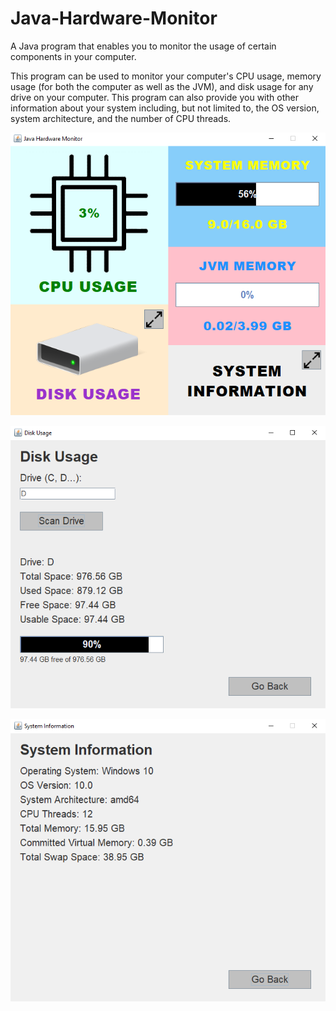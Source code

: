 # Java-Hardware-Monitor
A Java program that enables you to monitor the usage of certain components in your computer.

This program can be used to monitor your computer's CPU usage, memory usage (for both the computer as well as the JVM), and disk usage for any drive on your computer.
This program can also provide you with other information about your system including, but not limited to, the OS version, system architecture, and the number of CPU threads.

![alt text](https://github.com/jonweiwei/Java-Hardware-Monitor/blob/main/images/javahwhome.PNG?raw=true)

![alt text](https://github.com/jonweiwei/Java-Hardware-Monitor/blob/main/images/javahwdisk.PNG?raw=true)

![alt text](https://github.com/jonweiwei/Java-Hardware-Monitor/blob/main/images/javahwsysteminfo.PNG?raw=true)
